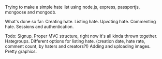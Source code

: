 Trying to make a simple hate list using node.js, express, passportjs, mongoose and mongodb.

What's done so far:
	Creating hate.
	Listing hate.
	Upvoting hate.
  	Commenting hate.
  	Sessions and authentication.

Todo:
	Signup.
	Proper MVC structure, right now it's all kinda thrown together.
	Hategroups.
	Different options for listing hate. (creation date, hate rate, comment count, by haters and creators?!)
	Adding and uploading images.
	Pretty graphics.
